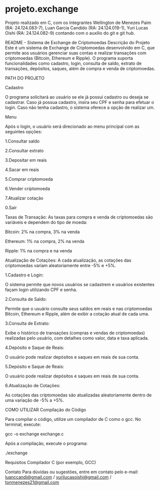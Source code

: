 # projeto.exchange
Projeto realizado em C, com os integrantes Wellington de Menezes Paim (RA: 24.124.083-7), Luan Garcia Candido (RA: 24.124.019-1), Yuri Lucas Oishi (RA: 24.124.082-9) contando com o auxilio do git e git hub.


README - Sistema de Exchange de Criptomoedas
Descrição do Projeto
Este é um sistema de Exchange de Criptomoedas desenvolvido em C, que permite aos usuários gerenciar suas contas e realizar transações com criptomoedas (Bitcoin, Ethereum e Ripple). O programa suporta funcionalidades como cadastro, login, consulta de saldo, extrato de transações, depósitos, saques, além de compra e venda de criptomoedas.

PATH DO PROJETO

Cadastro 

O programa solicitará ao usuário se ele já possui cadastro ou deseja se cadastrar.
Caso já possua cadastro, insira seu CPF e senha para efetuar o login.
Caso não tenha cadastro, o sistema oferece a opção de realizar um.

Menu 

Após o login, o usuário será direcionado ao menu principal com as seguintes opções:

1.Consultar saldo

2.Consultar extrato

3.Depositar em reais

4.Sacar em reais

5.Comprar criptomoeda

6.Vender criptomoeda

7.Atualizar cotação

0.Sair

Taxas de Transação: As taxas para compra e venda de criptomoedas são variáveis e dependem do tipo de moeda:

Bitcoin: 2% na compra, 3% na venda

Ethereum: 1% na compra, 2% na venda

Ripple: 1% na compra e na venda

Atualização de Cotações: A cada atualização, as cotações das criptomoedas variam aleatoriamente entre -5% e +5%.


1.Cadastro e Login:

O sistema permite que novos usuários se cadastrem e usuários existentes façam login utilizando CPF e senha.

2.Consulta de Saldo:

Permite que o usuário consulte seus saldos em reais e nas criptomoedas Bitcoin, Ethereum e Ripple, além de exibir a cotação atual de cada uma.

3.Consulta de Extrato:

Exibe o histórico de transações (compras e vendas de criptomoedas) realizadas pelo usuário, com detalhes como valor, data e taxa aplicada.

4.Depósito e Saque de Reais:

O usuário pode realizar depósitos e saques em reais de sua conta.

5.Depósito e Saque de Reais:

O usuário pode realizar depósitos e saques em reais de sua conta.

6.Atualização de Cotações:

As cotações das criptomoedas são atualizadas aleatoriamente dentro de uma variação de -5% a +5%.


COMO UTILIZAR
Compilação do Código

Para compilar o código, utilize um compilador de C como o gcc. No terminal, execute:

gcc -o exchange exchange.c

Após a compilação, execute o programa:

./exchange


Requisitos
Compilador C (por exemplo, GCC) 

Contato
Para dúvidas ou sugestões, entre em contato pelo e-mail: luanccandi@gmail.com / yurilucasoishi@gmail.com / tonmenezes21@gmail.com

